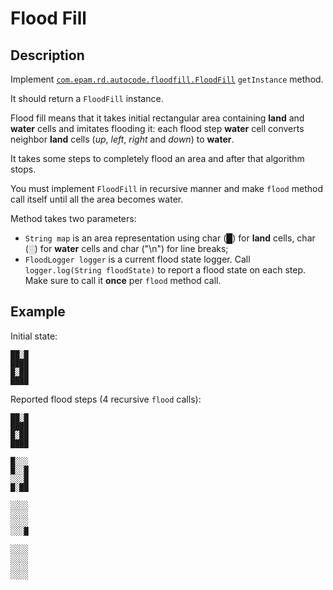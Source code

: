 # Flood Fill

## Description 
Implement [`com.epam.rd.autocode.floodfill.FloodFill`](src/main/java/com/epam/rd/autocode/floodfill/FloodFill.java) `getInstance` method.

It should return a `FloodFill` instance.

Flood fill means that it takes initial rectangular area containing **land** and **water** cells and imitates flooding it:
each flood step **water** cell converts neighbor **land** cells (*up*, *left*, *right* and *down*) to **water**.

It takes some steps to completely flood an area and after that algorithm stops.

You must implement `FloodFill` in recursive manner and make `flood` method call itself until all the area becomes water.

Method takes two parameters: 
- `String map` is an area representation using 
    char (█) for **land** cells, 
    char (░) for **water** cells and 
    char ("\n") for line breaks;
- `FloodLogger logger` is a current flood state logger.
    Call `logger.log(String floodState)` to report a flood state on each step. Make sure to call it **once** per `flood` method call.

## Example

Initial state:
```
██░█
████
█░██
████
```
Reported flood steps (4 recursive `flood` calls):
```
██░█
████
█░██
████

█░░░
█░░█
░░░█
█░██

░░░░
░░░░
░░░░
░░░█

░░░░
░░░░
░░░░
░░░░
```
